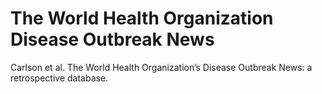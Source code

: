 # The World Health Organization Disease Outbreak News

Carlson et al. The World Health Organization’s Disease Outbreak News: a retrospective database. 
